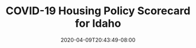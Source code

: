 ---
title: "COVID-19 Housing Policy Scorecard for Idaho"
date: 2020-04-09T20:43:49-08:00
layout: single
type: covid-policy-rankings
state_abbrev: id # use state abbreviation.
state_title: Idaho
photoCredit:
hasSubnav: true
socialDescription: COVID-19 Housing Policy Scorecard for Idaho
description: See how Idaho ranks in our nationwide scorecard of housing policies in response to COVID-19.
url: /covid-policy-rankings/id
aliases:
    - /covid-policy-rankings/id
    - /covid-policy-rankings/idaho
    - /es/covid-policy-rankings/id
    - /es/covid-policy-rankings/idaho
---